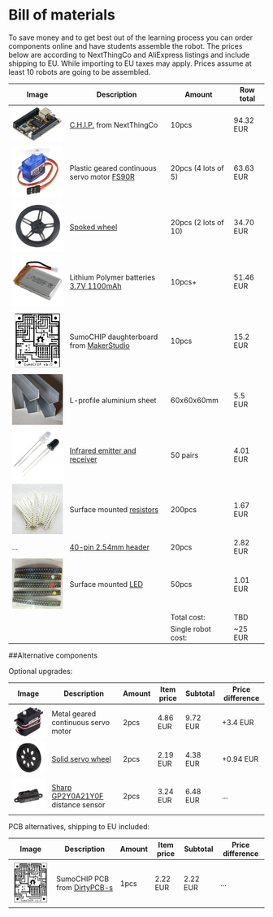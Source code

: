 # Bill of materials

To save money and to get best out of the learning process you can order components online and have students assemble the robot. The prices below are according to NextThingCo and AliExpress listings and include shipping to EU. While importing to EU taxes may apply. Prices assume at least 10 robots are going to be assembled.


| Image                                 | Description                                                                                                                                                                         | Amount               | Row total |
|---------------------------------------|-------------------------------------------------------------------------------------------------------------------------------------------------------------------------------------|----------------------|-----------|
| ![CHIP](img/chip.png)                 | [C.H.I.P.](http://getchip.com/products/chip) from NextThingCo                                                                                                                       | 10pcs                | 94.32 EUR |
| ![Servo](img/pservo.png)              | Plastic geared continuous servo motor [FS90R](http://www.aliexpress.com/item/5-pcs-9g-Mini-360-Degree-Continuous-Rotation-Robot-Servo-FS90R/32621562033.html)                       | 20pcs (4 lots of 5)  | 63.63 EUR |
| ![Spoked wheel](img/spoked-wheel.png) | [Spoked wheel](http://www.aliexpress.com/item/10-pcs-wheel-for-9g-360-Degree-Continuous-Rotation-Micro-Robot-Servo-FS90R/32609379555.html)                                          | 20pcs (2 lots of 10) | 34.70 EUR |
| ![LiPo](img/lipo.png)                 | Lithium Polymer batteries [3.7V 1100mAh](http://www.aliexpress.com/item/20pcs-lot-Free-Shipping-HRB-Lipo-Battery-3-7V-1100mah-15C-Max-30C-1S-Li-po/32430505576.html)                | 10pcs+               | 51.46 EUR |
| ![PCB](img/sumochip.png)              | SumoCHIP daughterboard from [MakerStudio](http://makerstudio.cc/)                                                                                                                   | 10pcs                |  15.2 EUR |
| ![U-profile](img/l-profile.jpg)       | L-profile aluminium sheet                                                                                                                                                           | 60x60x60mm           |   5.5 EUR |
| ![IR](img/ir-led.png)                 | [Infrared emitter and receiver](http://www.aliexpress.com/item/100PCS-5mm-940nm-LEDs-infrared-emitter-and-IR-receiver-diode-50pairs-diodes-301A/2001367152.html)                    | 50 pairs             |  4.01 EUR |
| ![SMD resistor](img/smd-resistor.jpg) | Surface mounted [resistors](http://www.aliexpress.com/item/100-New-SMD-Resistance-500PCS-Lot-0805-Combination-set-620R-12K-5-25Kinds-Wholesale-Electronic-500PCS/32420120683.html)  | 200pcs               |  1.67 EUR |
| ...                                   | [40-pin 2.54mm header](http://www.aliexpress.com/item/Free-shipping-1Set-20PCS-40Pin-2-54mm-Single-Row-Straight-Male-Pin-Header-Connector-Strip-For/32552698181.html)               | 20pcs                |  2.82 EUR |
| ![SMD LED](img/smd-led.jpg)           | Surface mounted [LED](http://www.aliexpress.com/item/5-colors-x20pcs-100pcs-SMD-0805-led-Super-Bright-Red-Green-Blue-Yellow-White-Water-Clear/32542417127.html)                     | 50pcs                |  1.01 EUR |
|                                       |                                                                                                                                                                                     | Total cost:          |       TBD |
|                                       |                                                                                                                                                                                     | Single robot cost:   |   ~25 EUR |

##Alternative components

Optional upgrades:

| Image                    | Description                                                | Amount | Item price | Subtotal | Price difference |
|--------------------------|------------------------------------------------------------|--------|------------|----------|------------------|
| ![Servo](img/mservo.png) | Metal geared continuous servo motor                        | 2pcs   |   4.86 EUR | 9.72 EUR |        +3.4 EUR  |
| ![Servo](img/wheel.png)  | [Solid servo wheel](http://bit.ly/1UIPs3U)                 | 2pcs   |   2.19 EUR | 4.38 EUR |        +0.94 EUR |
| ![Sharp](img/sharp.png)  | [Sharp GP2Y0A21Y0F](http://bit.ly/25U6HVd) distance sensor | 2pcs   |   3.24 EUR | 6.48 EUR |        ...       |


PCB alternatives, shipping to EU included:

| Image                    | Description                                                | Amount | Item price | Subtotal | Price difference |
|--------------------------|------------------------------------------------------------|--------|------------|----------|------------------|
| ![PCB](img/sumochip.png) | SumoCHIP PCB from [DirtyPCB-s](http://dirtypcbs.com/)      | 1pcs   |   2.22 EUR | 2.22 EUR | ...              |


